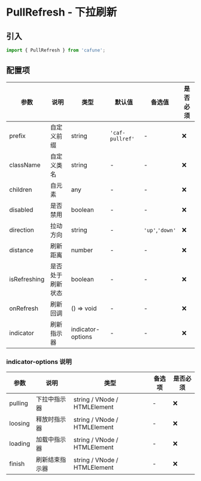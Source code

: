 # PullRefresh - 下拉刷新

## 引入
```jsx
import { PullRefresh } from 'cafune';
```

## 配置项
| 参数 | 说明 | 类型 | 默认值 |备选值 | 是否必须 |
| --- | --- | --- | --- | --- | --- |
| prefix | 自定义前缀 | string | `'caf-pullref'` | - | ❌ |
| className | 自定义类名 | string | - | - | ❌ |
| children | 自元素 | any | - | - | ❌ |
| disabled | 是否禁用 | boolean | - | - | ❌ |
| direction | 拉动方向 | string | - | `'up'`,`'down'` | ❌ |
| distance | 刷新距离 | number | - | - | ❌ |
| isRefreshing | 是否处于刷新状态 | boolean | - | - | ❌ |
| onRefresh | 刷新回调 | () => void | - | - | ❌ |
| indicator | 刷新指示器 | indicator-options | - | - | ❌ |


 ### indicator-options 说明
| 参数 | 说明 | 类型 | 备选项 | 是否必须 |
| --- | --- | --- | --- | --- |
| pulling | 下拉中指示器 | string / VNode / HTMLElement | - | ❌ |
| loosing | 释放时指示器 | string / VNode / HTMLElement | - | ❌ |
| loading | 加载中指示器 | string / VNode / HTMLElement | - | ❌ |
| finish | 刷新结束指示器 | string / VNode / HTMLElement | - | ❌ |
